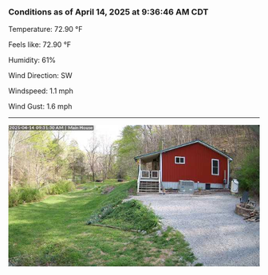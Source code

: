 ### Conditions as of April 14, 2025 at 9:36:46 AM CDT 

Temperature: 72.90 &deg;F

Feels like: 72.90 &deg;F

Humidity: 61%

Wind Direction: SW

Windspeed: 1.1 mph

Wind Gust: 1.6 mph

---

<img src="./images/latest.jpeg"/>


